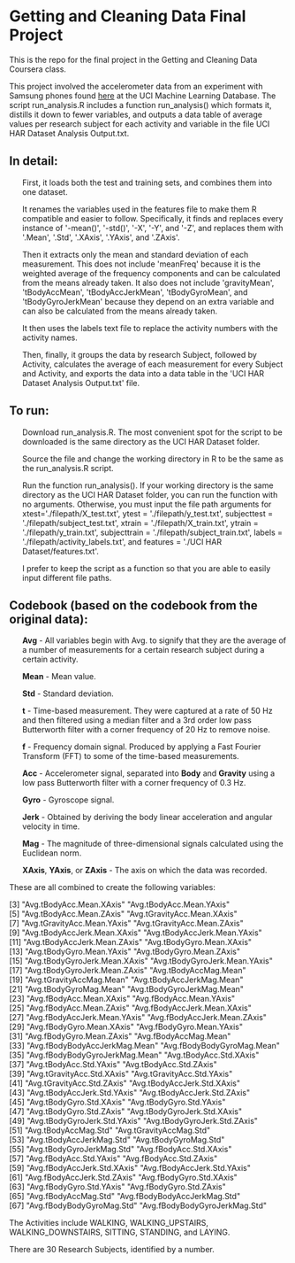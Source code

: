 # Getting and Cleaning Data Final Project
This is the repo for the final project in the Getting and Cleaning Data Coursera class.

This project involved the accelerometer data from an experiment with Samsung phones found <a href="http://archive.ics.uci.edu/ml/machine-learning-databases/00240/">here</a> at the UCI Machine Learning Database. The script run_analysis.R includes a function run_analysis() which formats it, distills it down to fewer variables, and outputs a data table of average values per research subject for each activity and variable in the file UCI HAR Dataset Analysis Output.txt. 

## In detail:

<ul>First, it loads both the test and training sets, and combines them into one dataset.</ul>
<ul>It renames the variables used in the features file to make them R compatible and easier to follow. Specifically, it finds and replaces every instance of '-mean()', '-std()', '-X', '-Y', and '-Z', and replaces them with '.Mean', '.Std', '.XAxis', '.YAxis', and '.ZAxis'.</ul>
<ul>Then it extracts only the mean and standard deviation of each measurement. This does not include 'meanFreq' because it is the weighted average of the frequency components and can be calculated from the means already taken. It also does not include 'gravityMean', 'tBodyAccMean', 'tBodyAccJerkMean', 'tBodyGyroMean', and 'tBodyGyroJerkMean' because they depend on an extra variable and can also be calculated from the means already taken.</ul>
<ul>It then uses the labels text file to replace the activity numbers with the activity names.</ul>
<ul>Then, finally, it groups the data by research Subject, followed by Activity, calculates the average of each measurement for every Subject and Activity, and exports the data into a data table in the 'UCI HAR Dataset Analysis Output.txt' file.</ul>

## To run:

<ul>Download run_analysis.R. The most convenient spot for the script to be downloaded is the same directory as the UCI HAR Dataset folder.</ul>
<ul>Source the file and change the working directory in R to be the same as the run_analysis.R script.</ul>
<ul>Run the function run_analysis(). If your working directory is the same directory as the UCI HAR Dataset folder, you can run the function with no arguments. Otherwise, you must input the file path arguments for xtest='./filepath/X_test.txt', ytest = './filepath/y_test.txt', subjecttest = './filepath/subject_test.txt', xtrain = './filepath/X_train.txt', ytrain = './filepath/y_train.txt', subjecttrain = './filepath/subject_train.txt', labels = './filepath/activity_labels.txt', and features = './UCI HAR Dataset/features.txt'.</ul>
<ul>I prefer to keep the script as a function so that you are able to easily input different file paths.</ul>

## Codebook (based on the codebook from the original data):

<ul><b>Avg</b> - All variables begin with Avg. to signify that they are the average of a number of measurements for a certain research subject during a certain activity.</ul>
<ul><b>Mean</b> - Mean value. </ul>
<ul><b>Std</b> - Standard deviation.</ul>
<ul><b>t</b> - Time-based measurement. They were captured at a rate of 50 Hz and then filtered using a median filter and a 3rd order low pass Butterworth filter with a corner frequency of 20 Hz to remove noise.</ul>
<ul><b>f</b> - Frequency domain signal. Produced by applying a Fast Fourier Transform (FFT) to some of the time-based measurements. </ul>
<ul><b>Acc</b> - Accelerometer signal, separated into <b>Body</b> and <b>Gravity</b> using a low pass Butterworth filter with a corner frequency of 0.3 Hz.</ul>
<ul><b>Gyro</b> - Gyroscope signal.</ul>
<ul><b>Jerk</b> - Obtained by deriving the body linear acceleration and angular velocity in time.</ul>
<ul><b>Mag</b> - The magnitude of three-dimensional signals calculated using the Euclidean norm. </ul>
<ul><b>XAxis</b>, <b>YAxis</b>, or <b>ZAxis</b> - The axis on which the data was recorded.</ul>


These are all combined to create the following variables:

 [3] "Avg.tBodyAcc.Mean.XAxis"       "Avg.tBodyAcc.Mean.YAxis"      
 [5] "Avg.tBodyAcc.Mean.ZAxis"       "Avg.tGravityAcc.Mean.XAxis"   
 [7] "Avg.tGravityAcc.Mean.YAxis"    "Avg.tGravityAcc.Mean.ZAxis"   
 [9] "Avg.tBodyAccJerk.Mean.XAxis"   "Avg.tBodyAccJerk.Mean.YAxis"  
[11] "Avg.tBodyAccJerk.Mean.ZAxis"   "Avg.tBodyGyro.Mean.XAxis"     
[13] "Avg.tBodyGyro.Mean.YAxis"      "Avg.tBodyGyro.Mean.ZAxis"     
[15] "Avg.tBodyGyroJerk.Mean.XAxis"  "Avg.tBodyGyroJerk.Mean.YAxis" 
[17] "Avg.tBodyGyroJerk.Mean.ZAxis"  "Avg.tBodyAccMag.Mean"         
[19] "Avg.tGravityAccMag.Mean"       "Avg.tBodyAccJerkMag.Mean"     
[21] "Avg.tBodyGyroMag.Mean"         "Avg.tBodyGyroJerkMag.Mean"    
[23] "Avg.fBodyAcc.Mean.XAxis"       "Avg.fBodyAcc.Mean.YAxis"      
[25] "Avg.fBodyAcc.Mean.ZAxis"       "Avg.fBodyAccJerk.Mean.XAxis"  
[27] "Avg.fBodyAccJerk.Mean.YAxis"   "Avg.fBodyAccJerk.Mean.ZAxis"  
[29] "Avg.fBodyGyro.Mean.XAxis"      "Avg.fBodyGyro.Mean.YAxis"     
[31] "Avg.fBodyGyro.Mean.ZAxis"      "Avg.fBodyAccMag.Mean"         
[33] "Avg.fBodyBodyAccJerkMag.Mean"  "Avg.fBodyBodyGyroMag.Mean"    
[35] "Avg.fBodyBodyGyroJerkMag.Mean" "Avg.tBodyAcc.Std.XAxis"       
[37] "Avg.tBodyAcc.Std.YAxis"        "Avg.tBodyAcc.Std.ZAxis"       
[39] "Avg.tGravityAcc.Std.XAxis"     "Avg.tGravityAcc.Std.YAxis"    
[41] "Avg.tGravityAcc.Std.ZAxis"     "Avg.tBodyAccJerk.Std.XAxis"   
[43] "Avg.tBodyAccJerk.Std.YAxis"    "Avg.tBodyAccJerk.Std.ZAxis"   
[45] "Avg.tBodyGyro.Std.XAxis"       "Avg.tBodyGyro.Std.YAxis"      
[47] "Avg.tBodyGyro.Std.ZAxis"       "Avg.tBodyGyroJerk.Std.XAxis"  
[49] "Avg.tBodyGyroJerk.Std.YAxis"   "Avg.tBodyGyroJerk.Std.ZAxis"  
[51] "Avg.tBodyAccMag.Std"           "Avg.tGravityAccMag.Std"       
[53] "Avg.tBodyAccJerkMag.Std"       "Avg.tBodyGyroMag.Std"         
[55] "Avg.tBodyGyroJerkMag.Std"      "Avg.fBodyAcc.Std.XAxis"       
[57] "Avg.fBodyAcc.Std.YAxis"        "Avg.fBodyAcc.Std.ZAxis"       
[59] "Avg.fBodyAccJerk.Std.XAxis"    "Avg.fBodyAccJerk.Std.YAxis"   
[61] "Avg.fBodyAccJerk.Std.ZAxis"    "Avg.fBodyGyro.Std.XAxis"      
[63] "Avg.fBodyGyro.Std.YAxis"       "Avg.fBodyGyro.Std.ZAxis"      
[65] "Avg.fBodyAccMag.Std"           "Avg.fBodyBodyAccJerkMag.Std"  
[67] "Avg.fBodyBodyGyroMag.Std"      "Avg.fBodyBodyGyroJerkMag.Std"

The Activities include WALKING, WALKING_UPSTAIRS, WALKING_DOWNSTAIRS, SITTING, STANDING, and LAYING.

There are 30 Research Subjects, identified by a number.
